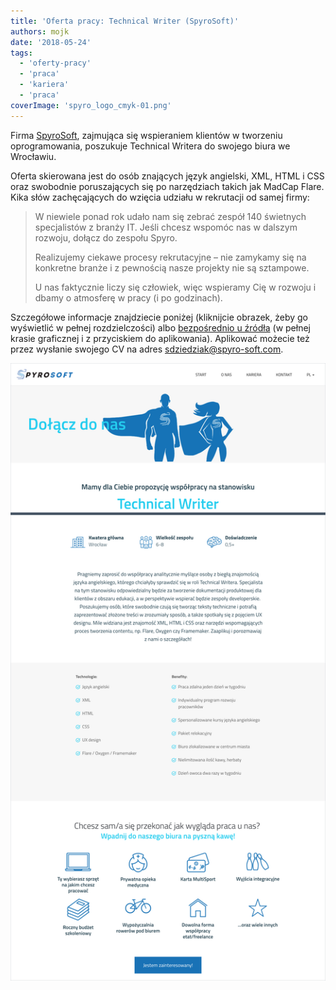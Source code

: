 ```yaml
---
title: 'Oferta pracy: Technical Writer (SpyroSoft)'
authors: mojk
date: '2018-05-24'
tags:
  - 'oferty-pracy'
  - 'praca'
  - 'kariera'
  - 'praca'
coverImage: 'spyro_logo_cmyk-01.png'
---
```


Firma [SpyroSoft](http://www.spyro-soft.com/pl/start/), zajmująca się
wspieraniem klientów w tworzeniu oprogramowania, poszukuje Technical Writera do
swojego biura we Wrocławiu.

<!--truncate-->

Oferta skierowana jest do osób znających język angielski, XML, HTML i CSS oraz
swobodnie poruszających się po narzędziach takich jak MadCap Flare. Kika słów
zachęcających do wzięcia udziału w rekrutacji od samej firmy:

> W niewiele ponad rok udało nam się zebrać zespół 140 świetnych specjalistów z
> branży IT. Jeśli chcesz wspomóc nas w dalszym rozwoju, dołącz do zespołu
> Spyro.
>
> Realizujemy ciekawe procesy rekrutacyjne – nie zamykamy się na konkretne
> branże i z pewnością nasze projekty nie są sztampowe.
>
> U nas faktycznie liczy się człowiek, więc wspieramy Cię w rozwoju i dbamy o
> atmosferę w pracy (i po godzinach).

Szczegółowe informacje znajdziecie poniżej (kliknijcie obrazek, żeby go
wyświetlić w pełnej rozdzielczości)
albo [bezpośrednio u źródła](http://www.spyro-soft.com/pl/career/technical-writer/) (w
pełnej krasie graficznej i z przyciskiem do aplikowania). Aplikować możecie też
przez wysłanie swojego CV na
adres [sdziedziak@spyro-soft.com](mailto:sdziedziak@spyro-soft.com).

![](images/spyrosoft_tech_writer.png)
